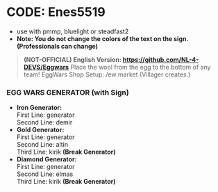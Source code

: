 # CODE: Enes5519
 - use with pmmp, bluelight or steadfast2 <br />
 - **Note: You do not change the colors of the text on the sign. (Professionals can change)**

> **(NOT-OFFICIAL) English Version: https://github.com/NL-4-DEVS/Eggwars**
> Place the wool from the egg to the bottom of any team!
> EggWars Shop Setup: /ew market (Villager creates.) <br />

### EGG WARS GENERATOR (with Sign)
 - <b>Iron Generator:</b> <br />
First Line: generator <br />
Second Line: demir <br />
 - <b>Gold Generator:</b> <br />
First Line: generator <br />
Second Line: altin <br />
Third Line: kirik **(Break Generator)** <br />
 - <b>Diamond Generator:</b> <br />
First Line: generator <br />
Second Line: elmas <br />
Third Line: kirik **(Break Generator)** <br />
